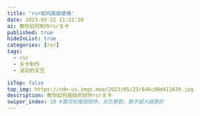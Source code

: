 ```yaml
---
title: 'rsr如何高级使用'
date: 2023-05-22 11:22:10
ai: 教你如何制作rsr关卡
published: true
hideInList: true
categories: [rsr]
tags:
  - rsr
  - 关卡制作
  - 滚动的天空

isTop: false
top_img: https://cdn-us.imgs.moe/2023/05/23/646c40d411639.jpg
description: 教你如何高级的创作rsr关卡
swiper_index: 10 #置顶轮播图顺序，非负整数，数字越大越靠前
---
```


